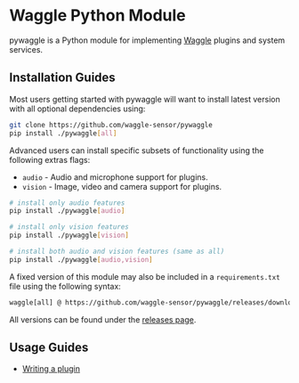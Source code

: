 # Waggle Python Module

pywaggle is a Python module for implementing [Waggle](https://github.com/waggle-sensor/waggle) plugins and system services.

## Installation Guides

Most users getting started with pywaggle will want to install latest version with all optional dependencies using:

```sh
git clone https://github.com/waggle-sensor/pywaggle
pip install ./pywaggle[all]
```

Advanced users can install specific subsets of functionality using the following extras flags:

* `audio` - Audio and microphone support for plugins.
* `vision` - Image, video and camera support for plugins.

```sh
# install only audio features
pip install ./pywaggle[audio]

# install only vision features
pip install ./pywaggle[vision]

# install both audio and vision features (same as all)
pip install ./pywaggle[audio,vision]
```

A fixed version of this module may also be included in a `requirements.txt` file using the following syntax:

```txt
waggle[all] @ https://github.com/waggle-sensor/pywaggle/releases/download/0.46.0/waggle-0.46.0-py3-none-any.whl
```

All versions can be found under the [releases page](https://github.com/waggle-sensor/pywaggle/releases).

## Usage Guides

* [Writing a plugin](./docs/writing-a-plugin.md)
